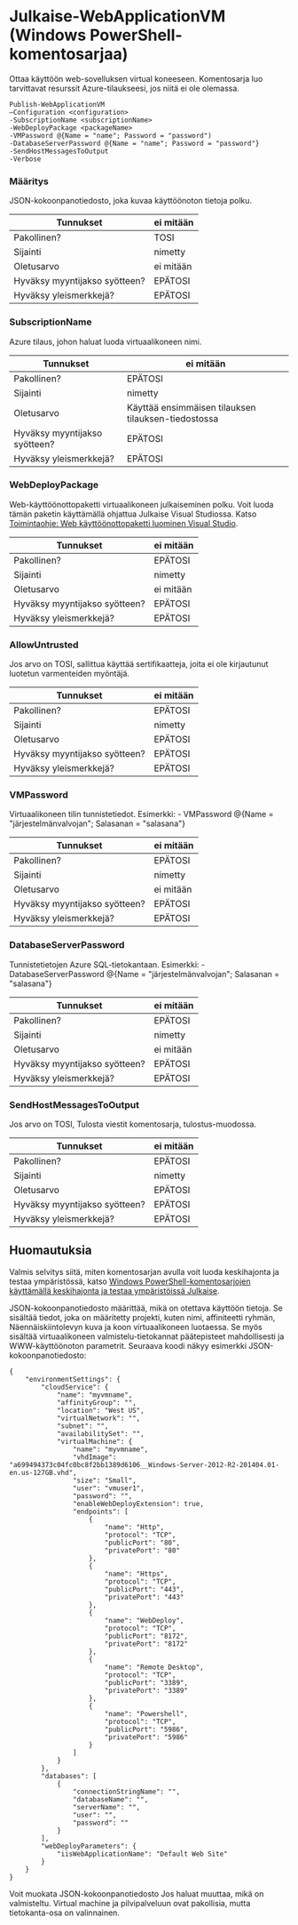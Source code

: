 <properties
   pageTitle="Julkaise WebApplicationVM | Microsoft Azure"
   description="Opi ottamaan verkkosovelluksen virtual koneeseen. Tämä komentosarja luo tarvittavat resurssit Azure-tilaukseesi, jos niitä ei ole olemassa."
   services="visual-studio-online"
   documentationCenter="na"
   authors="TomArcher"
   manager="douge"
   editor="" />
<tags
   ms.service="multiple"
   ms.devlang="dotnet"
   ms.topic="article"
   ms.tgt_pltfrm="na"
   ms.workload="multiple"
   ms.date="08/15/2016"
   ms.author="tarcher" />

# <a name="publish-webapplicationvm-windows-powershell-script"></a>Julkaise-WebApplicationVM (Windows PowerShell-komentosarjaa)

Ottaa käyttöön web-sovelluksen virtual koneeseen. Komentosarja luo tarvittavat resurssit Azure-tilaukseesi, jos niitä ei ole olemassa.

```
Publish-WebApplicationVM
–Configuration <configuration>
-SubscriptionName <subscriptionName>
-WebDeployPackage <packageName>
-VMPassword @{Name = "name"; Password = "password")
-DatabaseServerPassword @{Name = "name"; Password = "password"}
-SendHostMessagesToOutput
-Verbose
```

### <a name="configuration"></a>Määritys

JSON-kokoonpanotiedosto, joka kuvaa käyttöönoton tietoja polku.

|Tunnukset|ei mitään|
|---|---|
|Pakollinen?|TOSI|
|Sijainti|nimetty|
|Oletusarvo|ei mitään|
|Hyväksy myyntijakso syötteen?|EPÄTOSI|
|Hyväksy yleismerkkejä?|EPÄTOSI|

### <a name="subscriptionname"></a>SubscriptionName

Azure tilaus, johon haluat luoda virtuaalikoneen nimi.

|Tunnukset|ei mitään|
|---|---|
|Pakollinen?|EPÄTOSI|
|Sijainti|nimetty|
|Oletusarvo|Käyttää ensimmäisen tilauksen tilauksen-tiedostossa|
|Hyväksy myyntijakso syötteen?|EPÄTOSI|
|Hyväksy yleismerkkejä?|EPÄTOSI|

### <a name="webdeploypackage"></a>WebDeployPackage

Web-käyttöönottopaketti virtuaalikoneen julkaiseminen polku. Voit luoda tämän paketin käyttämällä ohjattua Julkaise Visual Studiossa. Katso [Toimintaohje: Web käyttöönottopaketti luominen Visual Studio](https://msdn.microsoft.com/library/dd465323.aspx).

|Tunnukset|ei mitään|
|---|---|
|Pakollinen?|EPÄTOSI|
|Sijainti|nimetty|
|Oletusarvo|ei mitään|
|Hyväksy myyntijakso syötteen?|EPÄTOSI|
|Hyväksy yleismerkkejä?|EPÄTOSI|

### <a name="allowuntrusted"></a>AllowUntrusted

Jos arvo on TOSI, sallittua käyttää sertifikaatteja, joita ei ole kirjautunut luotetun varmenteiden myöntäjä.

|Tunnukset|ei mitään|
|---|---|
|Pakollinen?|EPÄTOSI|
|Sijainti|nimetty|
|Oletusarvo|EPÄTOSI|
|Hyväksy myyntijakso syötteen?|EPÄTOSI|
|Hyväksy yleismerkkejä?|EPÄTOSI|

### <a name="vmpassword"></a>VMPassword

Virtuaalikoneen tilin tunnistetiedot. Esimerkki: - VMPassword @{Name = "järjestelmänvalvojan"; Salasanan = "salasana"}

|Tunnukset|ei mitään|
|---|---|
|Pakollinen?|EPÄTOSI|
|Sijainti|nimetty|
|Oletusarvo|ei mitään|
|Hyväksy myyntijakso syötteen?|EPÄTOSI|
|Hyväksy yleismerkkejä?|EPÄTOSI|

### <a name="databaseserverpassword"></a>DatabaseServerPassword

Tunnistetietojen Azure SQL-tietokantaan. Esimerkki: - DatabaseServerPassword @{Name = "järjestelmänvalvojan"; Salasanan = "salasana"}

|Tunnukset|ei mitään|
|---|---|
|Pakollinen?|EPÄTOSI|
|Sijainti|nimetty|
|Oletusarvo|ei mitään|
|Hyväksy myyntijakso syötteen?|EPÄTOSI|
|Hyväksy yleismerkkejä?|EPÄTOSI|

### <a name="sendhostmessagestooutput"></a>SendHostMessagesToOutput

Jos arvo on TOSI, Tulosta viestit komentosarja, tulostus-muodossa.

|Tunnukset|ei mitään|
|---|---|
|Pakollinen?|EPÄTOSI|
|Sijainti|nimetty|
|Oletusarvo|EPÄTOSI|
|Hyväksy myyntijakso syötteen?|EPÄTOSI|
|Hyväksy yleismerkkejä?|EPÄTOSI|

## <a name="remarks"></a>Huomautuksia

Valmis selvitys siitä, miten komentosarjan avulla voit luoda keskihajonta ja testaa ympäristössä, katso [Windows PowerShell-komentosarjojen käyttämällä keskihajonta ja testaa ympäristöissä Julkaise](vs-azure-tools-publishing-using-powershell-scripts.md).

JSON-kokoonpanotiedosto määrittää, mikä on otettava käyttöön tietoja. Se sisältää tiedot, joka on määritetty projekti, kuten nimi, affiniteetti ryhmän, Näennäiskiintolevyn kuva ja koon virtuaalikoneen luotaessa. Se myös sisältää virtuaalikoneen valmistelu-tietokannat päätepisteet mahdollisesti ja WWW-käyttöönoton parametrit. Seuraava koodi näkyy esimerkki JSON-kokoonpanotiedosto:

```
{
    "environmentSettings": {
        "cloudService": {
            "name": "myvmname",
            "affinityGroup": "",
            "location": "West US",
            "virtualNetwork": "",
            "subnet": "",
            "availabilitySet": "",
            "virtualMachine": {
                "name": "myvmname",
                "vhdImage": "a699494373c04fc0bc8f2bb1389d6106__Windows-Server-2012-R2-201404.01-en.us-127GB.vhd",
                "size": "Small",
                "user": "vmuser1",
                "password": "",
                "enableWebDeployExtension": true,
                "endpoints": [
                    {
                        "name": "Http",
                        "protocol": "TCP",
                        "publicPort": "80",
                        "privatePort": "80"
                    },
                    {
                        "name": "Https",
                        "protocol": "TCP",
                        "publicPort": "443",
                        "privatePort": "443"
                    },
                    {
                        "name": "WebDeploy",
                        "protocol": "TCP",
                        "publicPort": "8172",
                        "privatePort": "8172"
                    },
                    {
                        "name": "Remote Desktop",
                        "protocol": "TCP",
                        "publicPort": "3389",
                        "privatePort": "3389"
                    },
                    {
                        "name": "Powershell",
                        "protocol": "TCP",
                        "publicPort": "5986",
                        "privatePort": "5986"
                    }
                ]
            }
        },
        "databases": [
            {
                "connectionStringName": "",
                "databaseName": "",
                "serverName": "",
                "user": "",
                "password": ""
            }
        ],
        "webDeployParameters": {
            "iisWebApplicationName": "Default Web Site"
        }
    }
}
```

Voit muokata JSON-kokoonpanotiedosto Jos haluat muuttaa, mikä on valmisteltu. Virtual machine ja pilvipalveluun ovat pakollisia, mutta tietokanta-osa on valinnainen.
